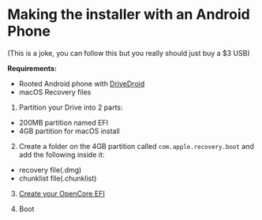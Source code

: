 # Making the installer with an Android Phone

(This is a joke, you can follow this but you really should just buy a $3 USB)


**Requirements:**

* Rooted Android phone with [DriveDroid](https://softwarebakery.com/projects/drivedroid)
* macOS Recovery files

1. Partition your Drive into 2 parts:
* 200MB partition named EFI
* 4GB partition for macOS install

2. Create a folder on the 4GB partition called `com.apple.recovery.boot` and add the following inside it:
* recovery file(.dmg)
* chunklist file(.chunklist)

3. [Create your OpenCore EFI](/installer-guide/opencore-efi.md)

4. Boot

